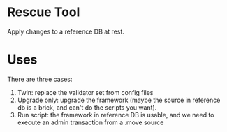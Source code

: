 # Rescue Tool
Apply changes to a reference DB at rest.

# Uses
There are three cases:
1. Twin: replace the validator set from config files
2. Upgrade only: upgrade the framework (maybe the source in reference db is a brick, and can't do the scripts you want).
3. Run script: the framework in reference DB is usable, and we need to execute an admin transaction from a .move source
